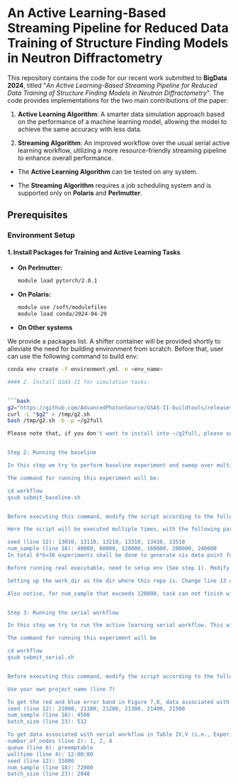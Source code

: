 # An Active Learning-Based Streaming Pipeline for Reduced Data Training of Structure Finding Models in Neutron Diffractometry

This repository contains the code for our recent work submitted to **BigData 2024**, titled "*An Active Learning-Based Streaming Pipeline for Reduced Data Training of Structure Finding Models in Neutron Diffractometry*". The code provides implementations for the two main contributions of the paper:

1. **Active Learning Algorithm**: A smarter data simulation approach based on the performance of a machine learning model, allowing the model to achieve the same accuracy with less data.

2. **Streaming Algorithm**: An improved workflow over the usual serial active learning workflow, utilizing a more resource-friendly streaming pipeline to enhance overall performance.

- The **Active Learning Algorithm** can be tested on any system.

- The **Streaming Algorithm** requires a job scheduling system and is supported only on **Polaris** and **Perlmutter**.

## Prerequisites

### Environment Setup

#### 1. Install Packages for Training and Active Learning Tasks

- **On Perlmutter:**

  ```bash
  module load pytorch/2.0.1

- **On Polaris:**

  ```bash
  module use /soft/modulefiles
  module load conda/2024-04-29

- **On Other systems**

We provide a packages list. A shifter container will be provided shortly to alleviate the need for building environment from scratch. Before that, user can use the following command to build env:

  ```bash
  conda env create -f environment.yml -n <env_name>

#### 2. Install GSAS-II for simulation tasks:

  
  ```bash
  g2="https://github.com/AdvancedPhotonSource/GSAS-II-buildtools/releases/download/v1.0.1/gsas2full-Latest-Linux-x86_64.sh"
  curl -L "$g2" > /tmp/g2.sh
  bash /tmp/g2.sh -b -p ~/g2full

Please note that, if you don't want to install into ~/g2full, please search and replace that string in executable directory and make corresponding changes.


Step 2: Running the baseline

In this step we try to perform baseline experiment and sweep over multiple dataset size. We also run with multiple random number seed for robustness. This will give us the black error bar in Figure 7,8. Note: We will not get exactly the same number, but results will be consistent.

The command for running this experiment will be:

cd workflow
qsub submit_baseline.sh


Before executing this command, modify the script according to the following directions:

Here the script will be executed multiple times, with the following parameter combination:

seed (line 12): 13010, 13110, 13210, 13310, 13410, 13510
num_sample (line 18): 40000, 80000, 120000, 160000, 200000, 240000
In total 6*6=36 experiments shall be done to generate six data point for baseline experiment with error bar

Before running real executable, need to setup env (See step 1). Modify line 9 accordingly.

Setting up the work_dir as the dir where this repo is. Change line 13 accordingly.

Also notice, for num_sample that exceeds 120000, task can not finish within one hour, need to use different queue (like preemptable) on Polaris


Step 3: Running the serial workflow

In this step we try to run the active learning serial workflow. This will output two important data: a). Accuracy performance of Active learning, and b). Running time performance of serial workflow. This will give us the black/red error band in Figure 7,8, data associate with serial workflow in Figure 9,10 and Table III,IV,V. Note: We will not get exactly the same number, but results will be consistent.

The command for running this experiment will be

cd workflow
qsub submit_serial.sh


Before executing this command, modify the script according to the following directions:

Use your own project name (line 7)

To get the red and blue error band in Figure 7,8, data associated with serial workflow in Figure 9,10 and Table III (i.e., Experiment E1), use the following parameter combination:
seed (line 12): 21000, 21100, 21200, 21300, 21400, 21500
num_sample (line 18): 4500
batch_size (line 23): 512

To get data associated with serial workflow in Table IV,V (i.e., Experiment E2), use the following parameter combination:
number_of_nodes (line 2): 1, 2, 4
queue (line 6): preemptable
walltime (line 4): 12:00:00
seed (line 12): 31000
num_sample (line 18): 72000
batch_size (line 23): 2048
